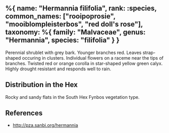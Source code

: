 %{
    name: "Hermannia filifolia",
    rank: :species,
    common_names: ["rooipoprosie", "mooiblompleisterbos", "red doll's rose"],
    taxonomy: %{
        family: "Malvaceae",
        genus: "Hermannia",
        species: "filifolia"
    }
}
---

Perennial shrublet with grey bark. Younger branches red. Leaves strap-shaped occuring in clusters. Individual flowers on a raceme near the tips of branches. Twisted red or orange corolla in star-shaped yellow green calyx. Highly drought resistant and responds well to rain.

<!-- read more -->

## Distribution in the Hex

Rocky and sandy flats in the South Hex Fynbos vegetation type.

## References

* http://pza.sanbi.org/hermannia